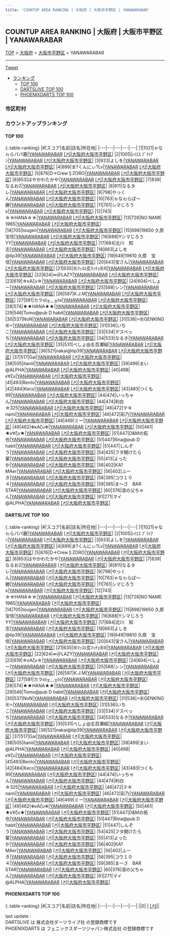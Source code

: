 ```yaml
---
title: 'COUNTUP AREA RANKING | 大阪府 | 大阪市平野区 | YANAWARABAR'
---
```

## COUNTUP AREA RANKING | 大阪府 | 大阪市平野区 | YANAWARABAR

[TOP](/darts/rank/) > [大阪府](/darts/rank/大阪府/) > [大阪市平野区](/darts/rank/大阪府/大阪市平野区/) > YANAWARABAR

___

<a href="https://twitter.com/share?ref_src=twsrc%5Etfw" data-text="COUNTUP AREA RANKING | 大阪府大阪市平野区YANAWARABAR" class="twitter-share-button" data-hashtags="DARTSLIVE,PHOENIXDARTS,darts,ダーツ" data-show-count="false">Tweet</a>

* [ランキング](#カウントアップランキング)
    * [TOP 100](#top-100)
    * [DARTSLIVE TOP 100](#dartslive-top-100)
    * [PHOENIXDARTS TOP 100](#phoenixdarts-top-100)

### 市区町村

<ul>

</ul>

### カウントアップランキング

#### TOP 100



{:.table-ranking}
|#|スコア|名前|店名|所在地|
|---|---|---|---|---|
|1|1021|<span class="rank-name-dl">ゃなゎらパパ鹿</span>|<a href="/darts/rank/shops/667b7aac3838b4cd0d9b047a20a7ba1e.html">YANAWARABAR</a> <a href="https://search.dartslive.com/jp/shop/667b7aac3838b4cd0d9b047a20a7ba1e">[↗]</a>|<a href="/darts/rank/大阪府/大阪市平野区">大阪府大阪市平野区</a>|
|2|1005|<span class="rank-name-dl">ﾚｲｴｽ ﾌﾞﾗｲｱﾝ</span>|<a href="/darts/rank/shops/667b7aac3838b4cd0d9b047a20a7ba1e.html">YANAWARABAR</a> <a href="https://search.dartslive.com/jp/shop/667b7aac3838b4cd0d9b047a20a7ba1e">[↗]</a>|<a href="/darts/rank/大阪府/大阪市平野区">大阪府大阪市平野区</a>|
|3|933|<span class="rank-name-dl">よしを</span>|<a href="/darts/rank/shops/667b7aac3838b4cd0d9b047a20a7ba1e.html">YANAWARABAR</a> <a href="https://search.dartslive.com/jp/shop/667b7aac3838b4cd0d9b047a20a7ba1e">[↗]</a>|<a href="/darts/rank/大阪府/大阪市平野区">大阪府大阪市平野区</a>|
|4|899|<span class="rank-name-dl">ま?くんにぃ?Lv</span>|<a href="/darts/rank/shops/667b7aac3838b4cd0d9b047a20a7ba1e.html">YANAWARABAR</a> <a href="https://search.dartslive.com/jp/shop/667b7aac3838b4cd0d9b047a20a7ba1e">[↗]</a>|<a href="/darts/rank/大阪府/大阪市平野区">大阪府大阪市平野区</a>|
|5|876|<span class="rank-name-dl">D→Crew＄ZORO</span>|<a href="/darts/rank/shops/667b7aac3838b4cd0d9b047a20a7ba1e.html">YANAWARABAR</a> <a href="https://search.dartslive.com/jp/shop/667b7aac3838b4cd0d9b047a20a7ba1e">[↗]</a>|<a href="/darts/rank/大阪府/大阪市平野区">大阪府大阪市平野区</a>|
|6|853|<span class="rank-name-dl">はやかわたかや</span>|<a href="/darts/rank/shops/667b7aac3838b4cd0d9b047a20a7ba1e.html">YANAWARABAR</a> <a href="https://search.dartslive.com/jp/shop/667b7aac3838b4cd0d9b047a20a7ba1e">[↗]</a>|<a href="/darts/rank/大阪府/大阪市平野区">大阪府大阪市平野区</a>|
|7|839|<span class="rank-name-dl">なるお2</span>|<a href="/darts/rank/shops/667b7aac3838b4cd0d9b047a20a7ba1e.html">YANAWARABAR</a> <a href="https://search.dartslive.com/jp/shop/667b7aac3838b4cd0d9b047a20a7ba1e">[↗]</a>|<a href="/darts/rank/大阪府/大阪市平野区">大阪府大阪市平野区</a>|
|8|811|<span class="rank-name-dl">なるタレ</span>|<a href="/darts/rank/shops/667b7aac3838b4cd0d9b047a20a7ba1e.html">YANAWARABAR</a> <a href="https://search.dartslive.com/jp/shop/667b7aac3838b4cd0d9b047a20a7ba1e">[↗]</a>|<a href="/darts/rank/大阪府/大阪市平野区">大阪府大阪市平野区</a>|
|9|798|<span class="rank-name-dl">やっくん</span>|<a href="/darts/rank/shops/667b7aac3838b4cd0d9b047a20a7ba1e.html">YANAWARABAR</a> <a href="https://search.dartslive.com/jp/shop/667b7aac3838b4cd0d9b047a20a7ba1e">[↗]</a>|<a href="/darts/rank/大阪府/大阪市平野区">大阪府大阪市平野区</a>|
|10|763|<span class="rank-name-dl">ゃなゎらば～勝</span>|<a href="/darts/rank/shops/667b7aac3838b4cd0d9b047a20a7ba1e.html">YANAWARABAR</a> <a href="https://search.dartslive.com/jp/shop/667b7aac3838b4cd0d9b047a20a7ba1e">[↗]</a>|<a href="/darts/rank/大阪府/大阪市平野区">大阪府大阪市平野区</a>|
|11|761|<span class="rank-name-dl">シマじろうs</span>|<a href="/darts/rank/shops/667b7aac3838b4cd0d9b047a20a7ba1e.html">YANAWARABAR</a> <a href="https://search.dartslive.com/jp/shop/667b7aac3838b4cd0d9b047a20a7ba1e">[↗]</a>|<a href="/darts/rank/大阪府/大阪市平野区">大阪府大阪市平野区</a>|
|12|743|<span class="rank-name-dl">☆☆HANA☆☆</span>|<a href="/darts/rank/shops/667b7aac3838b4cd0d9b047a20a7ba1e.html">YANAWARABAR</a> <a href="https://search.dartslive.com/jp/shop/667b7aac3838b4cd0d9b047a20a7ba1e">[↗]</a>|<a href="/darts/rank/大阪府/大阪市平野区">大阪府大阪市平野区</a>|
|13|728|<span class="rank-name-dl">NO NAME 1965</span>|<a href="/darts/rank/shops/667b7aac3838b4cd0d9b047a20a7ba1e.html">YANAWARABAR</a> <a href="https://search.dartslive.com/jp/shop/667b7aac3838b4cd0d9b047a20a7ba1e">[↗]</a>|<a href="/darts/rank/大阪府/大阪市平野区">大阪府大阪市平野区</a>|
|14|705|<span class="rank-name-dl">tougen</span>|<a href="/darts/rank/shops/667b7aac3838b4cd0d9b047a20a7ba1e.html">YANAWARABAR</a> <a href="https://search.dartslive.com/jp/shop/667b7aac3838b4cd0d9b047a20a7ba1e">[↗]</a>|<a href="/darts/rank/大阪府/大阪市平野区">大阪府大阪市平野区</a>|
|15|698|<span class="rank-name-dl">19650 久原　宝信</span>|<a href="/darts/rank/shops/667b7aac3838b4cd0d9b047a20a7ba1e.html">YANAWARABAR</a> <a href="https://search.dartslive.com/jp/shop/667b7aac3838b4cd0d9b047a20a7ba1e">[↗]</a>|<a href="/darts/rank/大阪府/大阪市平野区">大阪府大阪市平野区</a>|
|16|688|<span class="rank-name-dl">YシマじろうYY</span>|<a href="/darts/rank/shops/667b7aac3838b4cd0d9b047a20a7ba1e.html">YANAWARABAR</a> <a href="https://search.dartslive.com/jp/shop/667b7aac3838b4cd0d9b047a20a7ba1e">[↗]</a>|<a href="/darts/rank/大阪府/大阪市平野区">大阪府大阪市平野区</a>|
|17|684|<span class="rank-name-dl">北川　知志</span>|<a href="/darts/rank/shops/667b7aac3838b4cd0d9b047a20a7ba1e.html">YANAWARABAR</a> <a href="https://search.dartslive.com/jp/shop/667b7aac3838b4cd0d9b047a20a7ba1e">[↗]</a>|<a href="/darts/rank/大阪府/大阪市平野区">大阪府大阪市平野区</a>|
|18|663|<span class="rank-name-dl">よしを@tip39</span>|<a href="/darts/rank/shops/667b7aac3838b4cd0d9b047a20a7ba1e.html">YANAWARABAR</a> <a href="https://search.dartslive.com/jp/shop/667b7aac3838b4cd0d9b047a20a7ba1e">[↗]</a>|<a href="/darts/rank/大阪府/大阪市平野区">大阪府大阪市平野区</a>|
|19|649|<span class="rank-name-dl">19610 久原　宝信</span>|<a href="/darts/rank/shops/667b7aac3838b4cd0d9b047a20a7ba1e.html">YANAWARABAR</a> <a href="https://search.dartslive.com/jp/shop/667b7aac3838b4cd0d9b047a20a7ba1e">[↗]</a>|<a href="/darts/rank/大阪府/大阪市平野区">大阪府大阪市平野区</a>|
|20|643|<span class="rank-name-dl">宝さん</span>|<a href="/darts/rank/shops/667b7aac3838b4cd0d9b047a20a7ba1e.html">YANAWARABAR</a> <a href="https://search.dartslive.com/jp/shop/667b7aac3838b4cd0d9b047a20a7ba1e">[↗]</a>|<a href="/darts/rank/大阪府/大阪市平野区">大阪府大阪市平野区</a>|
|21|635|<span class="rank-name-dl">㊧ﾏｯｽﾙ玄ﾏｯﾁｮ㊧Ⅱ</span>|<a href="/darts/rank/shops/667b7aac3838b4cd0d9b047a20a7ba1e.html">YANAWARABAR</a> <a href="https://search.dartslive.com/jp/shop/667b7aac3838b4cd0d9b047a20a7ba1e">[↗]</a>|<a href="/darts/rank/大阪府/大阪市平野区">大阪府大阪市平野区</a>|
|22|624|<span class="rank-name-dl">∞＠LAZY</span>|<a href="/darts/rank/shops/667b7aac3838b4cd0d9b047a20a7ba1e.html">YANAWARABAR</a> <a href="https://search.dartslive.com/jp/shop/667b7aac3838b4cd0d9b047a20a7ba1e">[↗]</a>|<a href="/darts/rank/大阪府/大阪市平野区">大阪府大阪市平野区</a>|
|23|619|<span class="rank-name-dl">☆κAζυ☆</span>|<a href="/darts/rank/shops/667b7aac3838b4cd0d9b047a20a7ba1e.html">YANAWARABAR</a> <a href="https://search.dartslive.com/jp/shop/667b7aac3838b4cd0d9b047a20a7ba1e">[↗]</a>|<a href="/darts/rank/大阪府/大阪市平野区">大阪府大阪市平野区</a>|
|24|604|<span class="rank-name-dl">べしょー</span>|<a href="/darts/rank/shops/667b7aac3838b4cd0d9b047a20a7ba1e.html">YANAWARABAR</a> <a href="https://search.dartslive.com/jp/shop/667b7aac3838b4cd0d9b047a20a7ba1e">[↗]</a>|<a href="/darts/rank/大阪府/大阪市平野区">大阪府大阪市平野区</a>|
|25|588|<span class="rank-name-dl">シン</span>|<a href="/darts/rank/shops/667b7aac3838b4cd0d9b047a20a7ba1e.html">YANAWARABAR</a> <a href="https://search.dartslive.com/jp/shop/667b7aac3838b4cd0d9b047a20a7ba1e">[↗]</a>|<a href="/darts/rank/大阪府/大阪市平野区">大阪府大阪市平野区</a>|
|26|587|<span class="rank-name-dl">K.J.M</span>|<a href="/darts/rank/shops/667b7aac3838b4cd0d9b047a20a7ba1e.html">YANAWARABAR</a> <a href="https://search.dartslive.com/jp/shop/667b7aac3838b4cd0d9b047a20a7ba1e">[↗]</a>|<a href="/darts/rank/大阪府/大阪市平野区">大阪府大阪市平野区</a>|
|27|581|<span class="rank-name-dl">カラo(╥﹏╥)o</span>|<a href="/darts/rank/shops/667b7aac3838b4cd0d9b047a20a7ba1e.html">YANAWARABAR</a> <a href="https://search.dartslive.com/jp/shop/667b7aac3838b4cd0d9b047a20a7ba1e">[↗]</a>|<a href="/darts/rank/大阪府/大阪市平野区">大阪府大阪市平野区</a>|
|28|574|<span class="rank-name-dl">★★HANA★★</span>|<a href="/darts/rank/shops/667b7aac3838b4cd0d9b047a20a7ba1e.html">YANAWARABAR</a> <a href="https://search.dartslive.com/jp/shop/667b7aac3838b4cd0d9b047a20a7ba1e">[↗]</a>|<a href="/darts/rank/大阪府/大阪市平野区">大阪府大阪市平野区</a>|
|29|546|<span class="rank-name-dl">Tomo@pub D habit</span>|<a href="/darts/rank/shops/667b7aac3838b4cd0d9b047a20a7ba1e.html">YANAWARABAR</a> <a href="https://search.dartslive.com/jp/shop/667b7aac3838b4cd0d9b047a20a7ba1e">[↗]</a>|<a href="/darts/rank/大阪府/大阪市平野区">大阪府大阪市平野区</a>|
|30|537|<span class="rank-name-dl">NoN</span>|<a href="/darts/rank/shops/667b7aac3838b4cd0d9b047a20a7ba1e.html">YANAWARABAR</a> <a href="https://search.dartslive.com/jp/shop/667b7aac3838b4cd0d9b047a20a7ba1e">[↗]</a>|<a href="/darts/rank/大阪府/大阪市平野区">大阪府大阪市平野区</a>|
|31|536|<span class="rank-name-dl">=㊧GENKING ㊧=</span>|<a href="/darts/rank/shops/667b7aac3838b4cd0d9b047a20a7ba1e.html">YANAWARABAR</a> <a href="https://search.dartslive.com/jp/shop/667b7aac3838b4cd0d9b047a20a7ba1e">[↗]</a>|<a href="/darts/rank/大阪府/大阪市平野区">大阪府大阪市平野区</a>|
|31|536|<span class="rank-name-dl">いちこ</span>|<a href="/darts/rank/shops/667b7aac3838b4cd0d9b047a20a7ba1e.html">YANAWARABAR</a> <a href="https://search.dartslive.com/jp/shop/667b7aac3838b4cd0d9b047a20a7ba1e">[↗]</a>|<a href="/darts/rank/大阪府/大阪市平野区">大阪府大阪市平野区</a>|
|33|534|<span class="rank-name-dl">デスペっち</span>|<a href="/darts/rank/shops/667b7aac3838b4cd0d9b047a20a7ba1e.html">YANAWARABAR</a> <a href="https://search.dartslive.com/jp/shop/667b7aac3838b4cd0d9b047a20a7ba1e">[↗]</a>|<a href="/darts/rank/大阪府/大阪市平野区">大阪府大阪市平野区</a>|
|34|533|<span class="rank-name-dl">なるき</span>|<a href="/darts/rank/shops/667b7aac3838b4cd0d9b047a20a7ba1e.html">YANAWARABAR</a> <a href="https://search.dartslive.com/jp/shop/667b7aac3838b4cd0d9b047a20a7ba1e">[↗]</a>|<a href="/darts/rank/大阪府/大阪市平野区">大阪府大阪市平野区</a>|
|35|531|<span class="rank-name-dl">べしょ@五百瀬組</span>|<a href="/darts/rank/shops/667b7aac3838b4cd0d9b047a20a7ba1e.html">YANAWARABAR</a> <a href="https://search.dartslive.com/jp/shop/667b7aac3838b4cd0d9b047a20a7ba1e">[↗]</a>|<a href="/darts/rank/大阪府/大阪市平野区">大阪府大阪市平野区</a>|
|36|521|<span class="rank-name-dl">nakai@tip39</span>|<a href="/darts/rank/shops/667b7aac3838b4cd0d9b047a20a7ba1e.html">YANAWARABAR</a> <a href="https://search.dartslive.com/jp/shop/667b7aac3838b4cd0d9b047a20a7ba1e">[↗]</a>|<a href="/darts/rank/大阪府/大阪市平野区">大阪府大阪市平野区</a>|
|37|517|<span class="rank-name-dl">Gai</span>|<a href="/darts/rank/shops/667b7aac3838b4cd0d9b047a20a7ba1e.html">YANAWARABAR</a> <a href="https://search.dartslive.com/jp/shop/667b7aac3838b4cd0d9b047a20a7ba1e">[↗]</a>|<a href="/darts/rank/大阪府/大阪市平野区">大阪府大阪市平野区</a>|
|38|505|<span class="rank-name-dl">itaniii</span>|<a href="/darts/rank/shops/667b7aac3838b4cd0d9b047a20a7ba1e.html">YANAWARABAR</a> <a href="https://search.dartslive.com/jp/shop/667b7aac3838b4cd0d9b047a20a7ba1e">[↗]</a>|<a href="/darts/rank/大阪府/大阪市平野区">大阪府大阪市平野区</a>|
|39|499|<span class="rank-name-dl">まい@ALPHA</span>|<a href="/darts/rank/shops/667b7aac3838b4cd0d9b047a20a7ba1e.html">YANAWARABAR</a> <a href="https://search.dartslive.com/jp/shop/667b7aac3838b4cd0d9b047a20a7ba1e">[↗]</a>|<a href="/darts/rank/大阪府/大阪市平野区">大阪府大阪市平野区</a>|
|40|498|<span class="rank-name-dl">κ∀ζυ</span>|<a href="/darts/rank/shops/667b7aac3838b4cd0d9b047a20a7ba1e.html">YANAWARABAR</a> <a href="https://search.dartslive.com/jp/shop/667b7aac3838b4cd0d9b047a20a7ba1e">[↗]</a>|<a href="/darts/rank/大阪府/大阪市平野区">大阪府大阪市平野区</a>|
|41|493|<span class="rank-name-dl">Rento</span>|<a href="/darts/rank/shops/667b7aac3838b4cd0d9b047a20a7ba1e.html">YANAWARABAR</a> <a href="https://search.dartslive.com/jp/shop/667b7aac3838b4cd0d9b047a20a7ba1e">[↗]</a>|<a href="/darts/rank/大阪府/大阪市平野区">大阪府大阪市平野区</a>|
|42|484|<span class="rank-name-dl">Keco</span>|<a href="/darts/rank/shops/667b7aac3838b4cd0d9b047a20a7ba1e.html">YANAWARABAR</a> <a href="https://search.dartslive.com/jp/shop/667b7aac3838b4cd0d9b047a20a7ba1e">[↗]</a>|<a href="/darts/rank/大阪府/大阪市平野区">大阪府大阪市平野区</a>|
|43|483|<span class="rank-name-dl">つくも99</span>|<a href="/darts/rank/shops/667b7aac3838b4cd0d9b047a20a7ba1e.html">YANAWARABAR</a> <a href="https://search.dartslive.com/jp/shop/667b7aac3838b4cd0d9b047a20a7ba1e">[↗]</a>|<a href="/darts/rank/大阪府/大阪市平野区">大阪府大阪市平野区</a>|
|44|474|<span class="rank-name-dl">いっちゃん</span>|<a href="/darts/rank/shops/667b7aac3838b4cd0d9b047a20a7ba1e.html">YANAWARABAR</a> <a href="https://search.dartslive.com/jp/shop/667b7aac3838b4cd0d9b047a20a7ba1e">[↗]</a>|<a href="/darts/rank/大阪府/大阪市平野区">大阪府大阪市平野区</a>|
|44|474|<span class="rank-name-dl">利白☆325</span>|<a href="/darts/rank/shops/667b7aac3838b4cd0d9b047a20a7ba1e.html">YANAWARABAR</a> <a href="https://search.dartslive.com/jp/shop/667b7aac3838b4cd0d9b047a20a7ba1e">[↗]</a>|<a href="/darts/rank/大阪府/大阪市平野区">大阪府大阪市平野区</a>|
|46|472|<span class="rank-name-dl">テキnami</span>|<a href="/darts/rank/shops/667b7aac3838b4cd0d9b047a20a7ba1e.html">YANAWARABAR</a> <a href="https://search.dartslive.com/jp/shop/667b7aac3838b4cd0d9b047a20a7ba1e">[↗]</a>|<a href="/darts/rank/大阪府/大阪市平野区">大阪府大阪市平野区</a>|
|46|472|<span class="rank-name-dl">彩乃</span>|<a href="/darts/rank/shops/667b7aac3838b4cd0d9b047a20a7ba1e.html">YANAWARABAR</a> <a href="https://search.dartslive.com/jp/shop/667b7aac3838b4cd0d9b047a20a7ba1e">[↗]</a>|<a href="/darts/rank/大阪府/大阪市平野区">大阪府大阪市平野区</a>|
|48|469|<span class="rank-name-dl">ミー</span>|<a href="/darts/rank/shops/667b7aac3838b4cd0d9b047a20a7ba1e.html">YANAWARABAR</a> <a href="https://search.dartslive.com/jp/shop/667b7aac3838b4cd0d9b047a20a7ba1e">[↗]</a>|<a href="/darts/rank/大阪府/大阪市平野区">大阪府大阪市平野区</a>|
|49|462|<span class="rank-name-dl">✙κAζυ✙</span>|<a href="/darts/rank/shops/667b7aac3838b4cd0d9b047a20a7ba1e.html">YANAWARABAR</a> <a href="https://search.dartslive.com/jp/shop/667b7aac3838b4cd0d9b047a20a7ba1e">[↗]</a>|<a href="/darts/rank/大阪府/大阪市平野区">大阪府大阪市平野区</a>|
|50|461|<span class="rank-name-dl">★κ∀ζυ★</span>|<a href="/darts/rank/shops/667b7aac3838b4cd0d9b047a20a7ba1e.html">YANAWARABAR</a> <a href="https://search.dartslive.com/jp/shop/667b7aac3838b4cd0d9b047a20a7ba1e">[↗]</a>|<a href="/darts/rank/大阪府/大阪市平野区">大阪府大阪市平野区</a>|
|51|447|<span class="rank-name-dl">D&amp;Mの拓也</span>|<a href="/darts/rank/shops/667b7aac3838b4cd0d9b047a20a7ba1e.html">YANAWARABAR</a> <a href="https://search.dartslive.com/jp/shop/667b7aac3838b4cd0d9b047a20a7ba1e">[↗]</a>|<a href="/darts/rank/大阪府/大阪市平野区">大阪府大阪市平野区</a>|
|51|447|<span class="rank-name-dl">Rina@pub D habit</span>|<a href="/darts/rank/shops/667b7aac3838b4cd0d9b047a20a7ba1e.html">YANAWARABAR</a> <a href="https://search.dartslive.com/jp/shop/667b7aac3838b4cd0d9b047a20a7ba1e">[↗]</a>|<a href="/darts/rank/大阪府/大阪市平野区">大阪府大阪市平野区</a>|
|51|447|<span class="rank-name-dl">しんぞう</span>|<a href="/darts/rank/shops/667b7aac3838b4cd0d9b047a20a7ba1e.html">YANAWARABAR</a> <a href="https://search.dartslive.com/jp/shop/667b7aac3838b4cd0d9b047a20a7ba1e">[↗]</a>|<a href="/darts/rank/大阪府/大阪市平野区">大阪府大阪市平野区</a>|
|54|425|<span class="rank-name-dl">フタ開けたら輩</span>|<a href="/darts/rank/shops/667b7aac3838b4cd0d9b047a20a7ba1e.html">YANAWARABAR</a> <a href="https://search.dartslive.com/jp/shop/667b7aac3838b4cd0d9b047a20a7ba1e">[↗]</a>|<a href="/darts/rank/大阪府/大阪市平野区">大阪府大阪市平野区</a>|
|55|413|<span class="rank-name-dl">よったか</span>|<a href="/darts/rank/shops/667b7aac3838b4cd0d9b047a20a7ba1e.html">YANAWARABAR</a> <a href="https://search.dartslive.com/jp/shop/667b7aac3838b4cd0d9b047a20a7ba1e">[↗]</a>|<a href="/darts/rank/大阪府/大阪市平野区">大阪府大阪市平野区</a>|
|56|402|<span class="rank-name-dl">KA?MAer</span>|<a href="/darts/rank/shops/667b7aac3838b4cd0d9b047a20a7ba1e.html">YANAWARABAR</a> <a href="https://search.dartslive.com/jp/shop/667b7aac3838b4cd0d9b047a20a7ba1e">[↗]</a>|<a href="/darts/rank/大阪府/大阪市平野区">大阪府大阪市平野区</a>|
|56|402|<span class="rank-name-dl">ふーき</span>|<a href="/darts/rank/shops/667b7aac3838b4cd0d9b047a20a7ba1e.html">YANAWARABAR</a> <a href="https://search.dartslive.com/jp/shop/667b7aac3838b4cd0d9b047a20a7ba1e">[↗]</a>|<a href="/darts/rank/大阪府/大阪市平野区">大阪府大阪市平野区</a>|
|58|395|<span class="rank-name-dl">コウ１０４</span>|<a href="/darts/rank/shops/667b7aac3838b4cd0d9b047a20a7ba1e.html">YANAWARABAR</a> <a href="https://search.dartslive.com/jp/shop/667b7aac3838b4cd0d9b047a20a7ba1e">[↗]</a>|<a href="/darts/rank/大阪府/大阪市平野区">大阪府大阪市平野区</a>|
|59|385|<span class="rank-name-dl">ま〜さ　BAR STAR</span>|<a href="/darts/rank/shops/667b7aac3838b4cd0d9b047a20a7ba1e.html">YANAWARABAR</a> <a href="https://search.dartslive.com/jp/shop/667b7aac3838b4cd0d9b047a20a7ba1e">[↗]</a>|<a href="/darts/rank/大阪府/大阪市平野区">大阪府大阪市平野区</a>|
|60|376|<span class="rank-name-dl">凛の父ちゃん</span>|<a href="/darts/rank/shops/667b7aac3838b4cd0d9b047a20a7ba1e.html">YANAWARABAR</a> <a href="https://search.dartslive.com/jp/shop/667b7aac3838b4cd0d9b047a20a7ba1e">[↗]</a>|<a href="/darts/rank/大阪府/大阪市平野区">大阪府大阪市平野区</a>|
|61|271|<span class="rank-name-dl">マイ@ALPHA</span>|<a href="/darts/rank/shops/667b7aac3838b4cd0d9b047a20a7ba1e.html">YANAWARABAR</a> <a href="https://search.dartslive.com/jp/shop/667b7aac3838b4cd0d9b047a20a7ba1e">[↗]</a>|<a href="/darts/rank/大阪府/大阪市平野区">大阪府大阪市平野区</a>|


#### DARTSLIVE TOP 100



{:.table-ranking}
|#|スコア|名前|店名|所在地|
|---|---|---|---|---|
|1|1021|<span class="rank-name-dl">ゃなゎらパパ鹿</span>|<a href="/darts/rank/shops/667b7aac3838b4cd0d9b047a20a7ba1e.html">YANAWARABAR</a> <a href="https://search.dartslive.com/jp/shop/667b7aac3838b4cd0d9b047a20a7ba1e">[↗]</a>|<a href="/darts/rank/大阪府/大阪市平野区">大阪府大阪市平野区</a>|
|2|1005|<span class="rank-name-dl">ﾚｲｴｽ ﾌﾞﾗｲｱﾝ</span>|<a href="/darts/rank/shops/667b7aac3838b4cd0d9b047a20a7ba1e.html">YANAWARABAR</a> <a href="https://search.dartslive.com/jp/shop/667b7aac3838b4cd0d9b047a20a7ba1e">[↗]</a>|<a href="/darts/rank/大阪府/大阪市平野区">大阪府大阪市平野区</a>|
|3|933|<span class="rank-name-dl">よしを</span>|<a href="/darts/rank/shops/667b7aac3838b4cd0d9b047a20a7ba1e.html">YANAWARABAR</a> <a href="https://search.dartslive.com/jp/shop/667b7aac3838b4cd0d9b047a20a7ba1e">[↗]</a>|<a href="/darts/rank/大阪府/大阪市平野区">大阪府大阪市平野区</a>|
|4|899|<span class="rank-name-dl">ま?くんにぃ?Lv</span>|<a href="/darts/rank/shops/667b7aac3838b4cd0d9b047a20a7ba1e.html">YANAWARABAR</a> <a href="https://search.dartslive.com/jp/shop/667b7aac3838b4cd0d9b047a20a7ba1e">[↗]</a>|<a href="/darts/rank/大阪府/大阪市平野区">大阪府大阪市平野区</a>|
|5|876|<span class="rank-name-dl">D→Crew＄ZORO</span>|<a href="/darts/rank/shops/667b7aac3838b4cd0d9b047a20a7ba1e.html">YANAWARABAR</a> <a href="https://search.dartslive.com/jp/shop/667b7aac3838b4cd0d9b047a20a7ba1e">[↗]</a>|<a href="/darts/rank/大阪府/大阪市平野区">大阪府大阪市平野区</a>|
|6|853|<span class="rank-name-dl">はやかわたかや</span>|<a href="/darts/rank/shops/667b7aac3838b4cd0d9b047a20a7ba1e.html">YANAWARABAR</a> <a href="https://search.dartslive.com/jp/shop/667b7aac3838b4cd0d9b047a20a7ba1e">[↗]</a>|<a href="/darts/rank/大阪府/大阪市平野区">大阪府大阪市平野区</a>|
|7|839|<span class="rank-name-dl">なるお2</span>|<a href="/darts/rank/shops/667b7aac3838b4cd0d9b047a20a7ba1e.html">YANAWARABAR</a> <a href="https://search.dartslive.com/jp/shop/667b7aac3838b4cd0d9b047a20a7ba1e">[↗]</a>|<a href="/darts/rank/大阪府/大阪市平野区">大阪府大阪市平野区</a>|
|8|811|<span class="rank-name-dl">なるタレ</span>|<a href="/darts/rank/shops/667b7aac3838b4cd0d9b047a20a7ba1e.html">YANAWARABAR</a> <a href="https://search.dartslive.com/jp/shop/667b7aac3838b4cd0d9b047a20a7ba1e">[↗]</a>|<a href="/darts/rank/大阪府/大阪市平野区">大阪府大阪市平野区</a>|
|9|798|<span class="rank-name-dl">やっくん</span>|<a href="/darts/rank/shops/667b7aac3838b4cd0d9b047a20a7ba1e.html">YANAWARABAR</a> <a href="https://search.dartslive.com/jp/shop/667b7aac3838b4cd0d9b047a20a7ba1e">[↗]</a>|<a href="/darts/rank/大阪府/大阪市平野区">大阪府大阪市平野区</a>|
|10|763|<span class="rank-name-dl">ゃなゎらば～勝</span>|<a href="/darts/rank/shops/667b7aac3838b4cd0d9b047a20a7ba1e.html">YANAWARABAR</a> <a href="https://search.dartslive.com/jp/shop/667b7aac3838b4cd0d9b047a20a7ba1e">[↗]</a>|<a href="/darts/rank/大阪府/大阪市平野区">大阪府大阪市平野区</a>|
|11|761|<span class="rank-name-dl">シマじろうs</span>|<a href="/darts/rank/shops/667b7aac3838b4cd0d9b047a20a7ba1e.html">YANAWARABAR</a> <a href="https://search.dartslive.com/jp/shop/667b7aac3838b4cd0d9b047a20a7ba1e">[↗]</a>|<a href="/darts/rank/大阪府/大阪市平野区">大阪府大阪市平野区</a>|
|12|743|<span class="rank-name-dl">☆☆HANA☆☆</span>|<a href="/darts/rank/shops/667b7aac3838b4cd0d9b047a20a7ba1e.html">YANAWARABAR</a> <a href="https://search.dartslive.com/jp/shop/667b7aac3838b4cd0d9b047a20a7ba1e">[↗]</a>|<a href="/darts/rank/大阪府/大阪市平野区">大阪府大阪市平野区</a>|
|13|728|<span class="rank-name-dl">NO NAME 1965</span>|<a href="/darts/rank/shops/667b7aac3838b4cd0d9b047a20a7ba1e.html">YANAWARABAR</a> <a href="https://search.dartslive.com/jp/shop/667b7aac3838b4cd0d9b047a20a7ba1e">[↗]</a>|<a href="/darts/rank/大阪府/大阪市平野区">大阪府大阪市平野区</a>|
|14|705|<span class="rank-name-dl">tougen</span>|<a href="/darts/rank/shops/667b7aac3838b4cd0d9b047a20a7ba1e.html">YANAWARABAR</a> <a href="https://search.dartslive.com/jp/shop/667b7aac3838b4cd0d9b047a20a7ba1e">[↗]</a>|<a href="/darts/rank/大阪府/大阪市平野区">大阪府大阪市平野区</a>|
|15|698|<span class="rank-name-dl">19650 久原　宝信</span>|<a href="/darts/rank/shops/667b7aac3838b4cd0d9b047a20a7ba1e.html">YANAWARABAR</a> <a href="https://search.dartslive.com/jp/shop/667b7aac3838b4cd0d9b047a20a7ba1e">[↗]</a>|<a href="/darts/rank/大阪府/大阪市平野区">大阪府大阪市平野区</a>|
|16|688|<span class="rank-name-dl">YシマじろうYY</span>|<a href="/darts/rank/shops/667b7aac3838b4cd0d9b047a20a7ba1e.html">YANAWARABAR</a> <a href="https://search.dartslive.com/jp/shop/667b7aac3838b4cd0d9b047a20a7ba1e">[↗]</a>|<a href="/darts/rank/大阪府/大阪市平野区">大阪府大阪市平野区</a>|
|17|684|<span class="rank-name-dl">北川　知志</span>|<a href="/darts/rank/shops/667b7aac3838b4cd0d9b047a20a7ba1e.html">YANAWARABAR</a> <a href="https://search.dartslive.com/jp/shop/667b7aac3838b4cd0d9b047a20a7ba1e">[↗]</a>|<a href="/darts/rank/大阪府/大阪市平野区">大阪府大阪市平野区</a>|
|18|663|<span class="rank-name-dl">よしを@tip39</span>|<a href="/darts/rank/shops/667b7aac3838b4cd0d9b047a20a7ba1e.html">YANAWARABAR</a> <a href="https://search.dartslive.com/jp/shop/667b7aac3838b4cd0d9b047a20a7ba1e">[↗]</a>|<a href="/darts/rank/大阪府/大阪市平野区">大阪府大阪市平野区</a>|
|19|649|<span class="rank-name-dl">19610 久原　宝信</span>|<a href="/darts/rank/shops/667b7aac3838b4cd0d9b047a20a7ba1e.html">YANAWARABAR</a> <a href="https://search.dartslive.com/jp/shop/667b7aac3838b4cd0d9b047a20a7ba1e">[↗]</a>|<a href="/darts/rank/大阪府/大阪市平野区">大阪府大阪市平野区</a>|
|20|643|<span class="rank-name-dl">宝さん</span>|<a href="/darts/rank/shops/667b7aac3838b4cd0d9b047a20a7ba1e.html">YANAWARABAR</a> <a href="https://search.dartslive.com/jp/shop/667b7aac3838b4cd0d9b047a20a7ba1e">[↗]</a>|<a href="/darts/rank/大阪府/大阪市平野区">大阪府大阪市平野区</a>|
|21|635|<span class="rank-name-dl">㊧ﾏｯｽﾙ玄ﾏｯﾁｮ㊧Ⅱ</span>|<a href="/darts/rank/shops/667b7aac3838b4cd0d9b047a20a7ba1e.html">YANAWARABAR</a> <a href="https://search.dartslive.com/jp/shop/667b7aac3838b4cd0d9b047a20a7ba1e">[↗]</a>|<a href="/darts/rank/大阪府/大阪市平野区">大阪府大阪市平野区</a>|
|22|624|<span class="rank-name-dl">∞＠LAZY</span>|<a href="/darts/rank/shops/667b7aac3838b4cd0d9b047a20a7ba1e.html">YANAWARABAR</a> <a href="https://search.dartslive.com/jp/shop/667b7aac3838b4cd0d9b047a20a7ba1e">[↗]</a>|<a href="/darts/rank/大阪府/大阪市平野区">大阪府大阪市平野区</a>|
|23|619|<span class="rank-name-dl">☆κAζυ☆</span>|<a href="/darts/rank/shops/667b7aac3838b4cd0d9b047a20a7ba1e.html">YANAWARABAR</a> <a href="https://search.dartslive.com/jp/shop/667b7aac3838b4cd0d9b047a20a7ba1e">[↗]</a>|<a href="/darts/rank/大阪府/大阪市平野区">大阪府大阪市平野区</a>|
|24|604|<span class="rank-name-dl">べしょー</span>|<a href="/darts/rank/shops/667b7aac3838b4cd0d9b047a20a7ba1e.html">YANAWARABAR</a> <a href="https://search.dartslive.com/jp/shop/667b7aac3838b4cd0d9b047a20a7ba1e">[↗]</a>|<a href="/darts/rank/大阪府/大阪市平野区">大阪府大阪市平野区</a>|
|25|588|<span class="rank-name-dl">シン</span>|<a href="/darts/rank/shops/667b7aac3838b4cd0d9b047a20a7ba1e.html">YANAWARABAR</a> <a href="https://search.dartslive.com/jp/shop/667b7aac3838b4cd0d9b047a20a7ba1e">[↗]</a>|<a href="/darts/rank/大阪府/大阪市平野区">大阪府大阪市平野区</a>|
|26|587|<span class="rank-name-dl">K.J.M</span>|<a href="/darts/rank/shops/667b7aac3838b4cd0d9b047a20a7ba1e.html">YANAWARABAR</a> <a href="https://search.dartslive.com/jp/shop/667b7aac3838b4cd0d9b047a20a7ba1e">[↗]</a>|<a href="/darts/rank/大阪府/大阪市平野区">大阪府大阪市平野区</a>|
|27|581|<span class="rank-name-dl">カラo(╥﹏╥)o</span>|<a href="/darts/rank/shops/667b7aac3838b4cd0d9b047a20a7ba1e.html">YANAWARABAR</a> <a href="https://search.dartslive.com/jp/shop/667b7aac3838b4cd0d9b047a20a7ba1e">[↗]</a>|<a href="/darts/rank/大阪府/大阪市平野区">大阪府大阪市平野区</a>|
|28|574|<span class="rank-name-dl">★★HANA★★</span>|<a href="/darts/rank/shops/667b7aac3838b4cd0d9b047a20a7ba1e.html">YANAWARABAR</a> <a href="https://search.dartslive.com/jp/shop/667b7aac3838b4cd0d9b047a20a7ba1e">[↗]</a>|<a href="/darts/rank/大阪府/大阪市平野区">大阪府大阪市平野区</a>|
|29|546|<span class="rank-name-dl">Tomo@pub D habit</span>|<a href="/darts/rank/shops/667b7aac3838b4cd0d9b047a20a7ba1e.html">YANAWARABAR</a> <a href="https://search.dartslive.com/jp/shop/667b7aac3838b4cd0d9b047a20a7ba1e">[↗]</a>|<a href="/darts/rank/大阪府/大阪市平野区">大阪府大阪市平野区</a>|
|30|537|<span class="rank-name-dl">NoN</span>|<a href="/darts/rank/shops/667b7aac3838b4cd0d9b047a20a7ba1e.html">YANAWARABAR</a> <a href="https://search.dartslive.com/jp/shop/667b7aac3838b4cd0d9b047a20a7ba1e">[↗]</a>|<a href="/darts/rank/大阪府/大阪市平野区">大阪府大阪市平野区</a>|
|31|536|<span class="rank-name-dl">=㊧GENKING ㊧=</span>|<a href="/darts/rank/shops/667b7aac3838b4cd0d9b047a20a7ba1e.html">YANAWARABAR</a> <a href="https://search.dartslive.com/jp/shop/667b7aac3838b4cd0d9b047a20a7ba1e">[↗]</a>|<a href="/darts/rank/大阪府/大阪市平野区">大阪府大阪市平野区</a>|
|31|536|<span class="rank-name-dl">いちこ</span>|<a href="/darts/rank/shops/667b7aac3838b4cd0d9b047a20a7ba1e.html">YANAWARABAR</a> <a href="https://search.dartslive.com/jp/shop/667b7aac3838b4cd0d9b047a20a7ba1e">[↗]</a>|<a href="/darts/rank/大阪府/大阪市平野区">大阪府大阪市平野区</a>|
|33|534|<span class="rank-name-dl">デスペっち</span>|<a href="/darts/rank/shops/667b7aac3838b4cd0d9b047a20a7ba1e.html">YANAWARABAR</a> <a href="https://search.dartslive.com/jp/shop/667b7aac3838b4cd0d9b047a20a7ba1e">[↗]</a>|<a href="/darts/rank/大阪府/大阪市平野区">大阪府大阪市平野区</a>|
|34|533|<span class="rank-name-dl">なるき</span>|<a href="/darts/rank/shops/667b7aac3838b4cd0d9b047a20a7ba1e.html">YANAWARABAR</a> <a href="https://search.dartslive.com/jp/shop/667b7aac3838b4cd0d9b047a20a7ba1e">[↗]</a>|<a href="/darts/rank/大阪府/大阪市平野区">大阪府大阪市平野区</a>|
|35|531|<span class="rank-name-dl">べしょ@五百瀬組</span>|<a href="/darts/rank/shops/667b7aac3838b4cd0d9b047a20a7ba1e.html">YANAWARABAR</a> <a href="https://search.dartslive.com/jp/shop/667b7aac3838b4cd0d9b047a20a7ba1e">[↗]</a>|<a href="/darts/rank/大阪府/大阪市平野区">大阪府大阪市平野区</a>|
|36|521|<span class="rank-name-dl">nakai@tip39</span>|<a href="/darts/rank/shops/667b7aac3838b4cd0d9b047a20a7ba1e.html">YANAWARABAR</a> <a href="https://search.dartslive.com/jp/shop/667b7aac3838b4cd0d9b047a20a7ba1e">[↗]</a>|<a href="/darts/rank/大阪府/大阪市平野区">大阪府大阪市平野区</a>|
|37|517|<span class="rank-name-dl">Gai</span>|<a href="/darts/rank/shops/667b7aac3838b4cd0d9b047a20a7ba1e.html">YANAWARABAR</a> <a href="https://search.dartslive.com/jp/shop/667b7aac3838b4cd0d9b047a20a7ba1e">[↗]</a>|<a href="/darts/rank/大阪府/大阪市平野区">大阪府大阪市平野区</a>|
|38|505|<span class="rank-name-dl">itaniii</span>|<a href="/darts/rank/shops/667b7aac3838b4cd0d9b047a20a7ba1e.html">YANAWARABAR</a> <a href="https://search.dartslive.com/jp/shop/667b7aac3838b4cd0d9b047a20a7ba1e">[↗]</a>|<a href="/darts/rank/大阪府/大阪市平野区">大阪府大阪市平野区</a>|
|39|499|<span class="rank-name-dl">まい@ALPHA</span>|<a href="/darts/rank/shops/667b7aac3838b4cd0d9b047a20a7ba1e.html">YANAWARABAR</a> <a href="https://search.dartslive.com/jp/shop/667b7aac3838b4cd0d9b047a20a7ba1e">[↗]</a>|<a href="/darts/rank/大阪府/大阪市平野区">大阪府大阪市平野区</a>|
|40|498|<span class="rank-name-dl">κ∀ζυ</span>|<a href="/darts/rank/shops/667b7aac3838b4cd0d9b047a20a7ba1e.html">YANAWARABAR</a> <a href="https://search.dartslive.com/jp/shop/667b7aac3838b4cd0d9b047a20a7ba1e">[↗]</a>|<a href="/darts/rank/大阪府/大阪市平野区">大阪府大阪市平野区</a>|
|41|493|<span class="rank-name-dl">Rento</span>|<a href="/darts/rank/shops/667b7aac3838b4cd0d9b047a20a7ba1e.html">YANAWARABAR</a> <a href="https://search.dartslive.com/jp/shop/667b7aac3838b4cd0d9b047a20a7ba1e">[↗]</a>|<a href="/darts/rank/大阪府/大阪市平野区">大阪府大阪市平野区</a>|
|42|484|<span class="rank-name-dl">Keco</span>|<a href="/darts/rank/shops/667b7aac3838b4cd0d9b047a20a7ba1e.html">YANAWARABAR</a> <a href="https://search.dartslive.com/jp/shop/667b7aac3838b4cd0d9b047a20a7ba1e">[↗]</a>|<a href="/darts/rank/大阪府/大阪市平野区">大阪府大阪市平野区</a>|
|43|483|<span class="rank-name-dl">つくも99</span>|<a href="/darts/rank/shops/667b7aac3838b4cd0d9b047a20a7ba1e.html">YANAWARABAR</a> <a href="https://search.dartslive.com/jp/shop/667b7aac3838b4cd0d9b047a20a7ba1e">[↗]</a>|<a href="/darts/rank/大阪府/大阪市平野区">大阪府大阪市平野区</a>|
|44|474|<span class="rank-name-dl">いっちゃん</span>|<a href="/darts/rank/shops/667b7aac3838b4cd0d9b047a20a7ba1e.html">YANAWARABAR</a> <a href="https://search.dartslive.com/jp/shop/667b7aac3838b4cd0d9b047a20a7ba1e">[↗]</a>|<a href="/darts/rank/大阪府/大阪市平野区">大阪府大阪市平野区</a>|
|44|474|<span class="rank-name-dl">利白☆325</span>|<a href="/darts/rank/shops/667b7aac3838b4cd0d9b047a20a7ba1e.html">YANAWARABAR</a> <a href="https://search.dartslive.com/jp/shop/667b7aac3838b4cd0d9b047a20a7ba1e">[↗]</a>|<a href="/darts/rank/大阪府/大阪市平野区">大阪府大阪市平野区</a>|
|46|472|<span class="rank-name-dl">テキnami</span>|<a href="/darts/rank/shops/667b7aac3838b4cd0d9b047a20a7ba1e.html">YANAWARABAR</a> <a href="https://search.dartslive.com/jp/shop/667b7aac3838b4cd0d9b047a20a7ba1e">[↗]</a>|<a href="/darts/rank/大阪府/大阪市平野区">大阪府大阪市平野区</a>|
|46|472|<span class="rank-name-dl">彩乃</span>|<a href="/darts/rank/shops/667b7aac3838b4cd0d9b047a20a7ba1e.html">YANAWARABAR</a> <a href="https://search.dartslive.com/jp/shop/667b7aac3838b4cd0d9b047a20a7ba1e">[↗]</a>|<a href="/darts/rank/大阪府/大阪市平野区">大阪府大阪市平野区</a>|
|48|469|<span class="rank-name-dl">ミー</span>|<a href="/darts/rank/shops/667b7aac3838b4cd0d9b047a20a7ba1e.html">YANAWARABAR</a> <a href="https://search.dartslive.com/jp/shop/667b7aac3838b4cd0d9b047a20a7ba1e">[↗]</a>|<a href="/darts/rank/大阪府/大阪市平野区">大阪府大阪市平野区</a>|
|49|462|<span class="rank-name-dl">✙κAζυ✙</span>|<a href="/darts/rank/shops/667b7aac3838b4cd0d9b047a20a7ba1e.html">YANAWARABAR</a> <a href="https://search.dartslive.com/jp/shop/667b7aac3838b4cd0d9b047a20a7ba1e">[↗]</a>|<a href="/darts/rank/大阪府/大阪市平野区">大阪府大阪市平野区</a>|
|50|461|<span class="rank-name-dl">★κ∀ζυ★</span>|<a href="/darts/rank/shops/667b7aac3838b4cd0d9b047a20a7ba1e.html">YANAWARABAR</a> <a href="https://search.dartslive.com/jp/shop/667b7aac3838b4cd0d9b047a20a7ba1e">[↗]</a>|<a href="/darts/rank/大阪府/大阪市平野区">大阪府大阪市平野区</a>|
|51|447|<span class="rank-name-dl">D&amp;Mの拓也</span>|<a href="/darts/rank/shops/667b7aac3838b4cd0d9b047a20a7ba1e.html">YANAWARABAR</a> <a href="https://search.dartslive.com/jp/shop/667b7aac3838b4cd0d9b047a20a7ba1e">[↗]</a>|<a href="/darts/rank/大阪府/大阪市平野区">大阪府大阪市平野区</a>|
|51|447|<span class="rank-name-dl">Rina@pub D habit</span>|<a href="/darts/rank/shops/667b7aac3838b4cd0d9b047a20a7ba1e.html">YANAWARABAR</a> <a href="https://search.dartslive.com/jp/shop/667b7aac3838b4cd0d9b047a20a7ba1e">[↗]</a>|<a href="/darts/rank/大阪府/大阪市平野区">大阪府大阪市平野区</a>|
|51|447|<span class="rank-name-dl">しんぞう</span>|<a href="/darts/rank/shops/667b7aac3838b4cd0d9b047a20a7ba1e.html">YANAWARABAR</a> <a href="https://search.dartslive.com/jp/shop/667b7aac3838b4cd0d9b047a20a7ba1e">[↗]</a>|<a href="/darts/rank/大阪府/大阪市平野区">大阪府大阪市平野区</a>|
|54|425|<span class="rank-name-dl">フタ開けたら輩</span>|<a href="/darts/rank/shops/667b7aac3838b4cd0d9b047a20a7ba1e.html">YANAWARABAR</a> <a href="https://search.dartslive.com/jp/shop/667b7aac3838b4cd0d9b047a20a7ba1e">[↗]</a>|<a href="/darts/rank/大阪府/大阪市平野区">大阪府大阪市平野区</a>|
|55|413|<span class="rank-name-dl">よったか</span>|<a href="/darts/rank/shops/667b7aac3838b4cd0d9b047a20a7ba1e.html">YANAWARABAR</a> <a href="https://search.dartslive.com/jp/shop/667b7aac3838b4cd0d9b047a20a7ba1e">[↗]</a>|<a href="/darts/rank/大阪府/大阪市平野区">大阪府大阪市平野区</a>|
|56|402|<span class="rank-name-dl">KA?MAer</span>|<a href="/darts/rank/shops/667b7aac3838b4cd0d9b047a20a7ba1e.html">YANAWARABAR</a> <a href="https://search.dartslive.com/jp/shop/667b7aac3838b4cd0d9b047a20a7ba1e">[↗]</a>|<a href="/darts/rank/大阪府/大阪市平野区">大阪府大阪市平野区</a>|
|56|402|<span class="rank-name-dl">ふーき</span>|<a href="/darts/rank/shops/667b7aac3838b4cd0d9b047a20a7ba1e.html">YANAWARABAR</a> <a href="https://search.dartslive.com/jp/shop/667b7aac3838b4cd0d9b047a20a7ba1e">[↗]</a>|<a href="/darts/rank/大阪府/大阪市平野区">大阪府大阪市平野区</a>|
|58|395|<span class="rank-name-dl">コウ１０４</span>|<a href="/darts/rank/shops/667b7aac3838b4cd0d9b047a20a7ba1e.html">YANAWARABAR</a> <a href="https://search.dartslive.com/jp/shop/667b7aac3838b4cd0d9b047a20a7ba1e">[↗]</a>|<a href="/darts/rank/大阪府/大阪市平野区">大阪府大阪市平野区</a>|
|59|385|<span class="rank-name-dl">ま〜さ　BAR STAR</span>|<a href="/darts/rank/shops/667b7aac3838b4cd0d9b047a20a7ba1e.html">YANAWARABAR</a> <a href="https://search.dartslive.com/jp/shop/667b7aac3838b4cd0d9b047a20a7ba1e">[↗]</a>|<a href="/darts/rank/大阪府/大阪市平野区">大阪府大阪市平野区</a>|
|60|376|<span class="rank-name-dl">凛の父ちゃん</span>|<a href="/darts/rank/shops/667b7aac3838b4cd0d9b047a20a7ba1e.html">YANAWARABAR</a> <a href="https://search.dartslive.com/jp/shop/667b7aac3838b4cd0d9b047a20a7ba1e">[↗]</a>|<a href="/darts/rank/大阪府/大阪市平野区">大阪府大阪市平野区</a>|
|61|271|<span class="rank-name-dl">マイ@ALPHA</span>|<a href="/darts/rank/shops/667b7aac3838b4cd0d9b047a20a7ba1e.html">YANAWARABAR</a> <a href="https://search.dartslive.com/jp/shop/667b7aac3838b4cd0d9b047a20a7ba1e">[↗]</a>|<a href="/darts/rank/大阪府/大阪市平野区">大阪府大阪市平野区</a>|


#### PHOENIXDARTS TOP 100



{:.table-ranking}
|#|スコア|名前|店名|所在地|
|---|---|---|---|---|
||0|<span class="rank-name-dl"> </span>|<a href="/darts/rank/shops/.html"></a> <a href="">[↗]</a>|<a href="/darts/rank//"></a>|


<div class="footer border-top border-gray-light mt-5 pt-3 text-right text-gray">
    last update : <span style="font-weight: italic" id="foot_last_modified"></span><br />
    DARTSLIVE は 株式会社ダーツライブ社 の登録商標です<br />
    PHOENIXDARTS は フェニックスダーツジャパン株式会社 の登録商標です<br />
</div>

<script src="https://cdnjs.cloudflare.com/ajax/libs/jquery.tablesorter/2.31.3/js/jquery.tablesorter.min.js" integrity="sha512-qzgd5cYSZcosqpzpn7zF2ZId8f/8CHmFKZ8j7mU4OUXTNRd5g+ZHBPsgKEwoqxCtdQvExE5LprwwPAgoicguNg==" crossorigin="anonymous" referrerpolicy="no-referrer"></script>
<link rel="stylesheet" href="https://cdnjs.cloudflare.com/ajax/libs/jquery.tablesorter/2.31.3/css/theme.default.min.css" integrity="sha512-wghhOJkjQX0Lh3NSWvNKeZ0ZpNn+SPVXX1Qyc9OCaogADktxrBiBdKGDoqVUOyhStvMBmJQ8ZdMHiR3wuEq8+w==" crossorigin="anonymous" referrerpolicy="no-referrer" />
<script>
$(function() {
    $(".table-ranking").tablesorter({sortList:[[0, 0]]});
    $("#foot_last_modified").text(formatDate(new Date(document.lastModified), 'yyyy-MM-dd HH:mm:ss'));
});
</script>

<script async src="https://platform.twitter.com/widgets.js" charset="utf-8"></script>